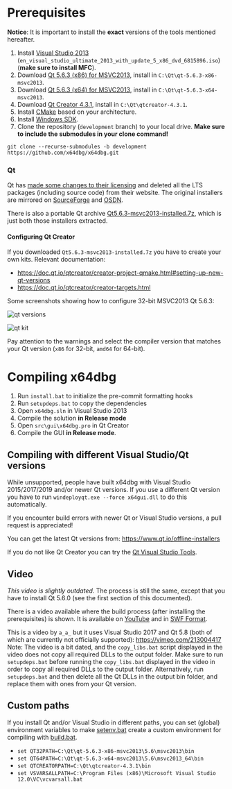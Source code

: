 # Prerequisites

**Notice**: It is important to install the **exact** versions of the tools mentioned hereafter.

1. Install [Visual Studio 2013](https://archive.org/download/msdn_2023/en_visual_studio_ultimate_2013_with_update_5_x86_dvd_6815896.iso) (`en_visual_studio_ultimate_2013_with_update_5_x86_dvd_6815896.iso`) (**make sure to install MFC**).
2. Download [Qt 5.6.3 (x86) for MSVC2013](https://osdn.net/projects/x64dbg/storage/qt/qt-opensource-windows-x86-msvc2013-5.6.3.exe), install in `C:\Qt\qt-5.6.3-x86-msvc2013`.
3. Download [Qt 5.6.3 (x64) for MSVC2013](https://osdn.net/projects/x64dbg/storage/qt/qt-opensource-windows-x86-msvc2013_64-5.6.3.exe), install in `C:\Qt\qt-5.6.3-x64-msvc2013`.
4. Download [Qt Creator 4.3.1](https://download.qt.io/archive/qtcreator/4.3/4.3.1/qt-creator-opensource-windows-x86-4.3.1.exe), install in `C:\Qt\qtcreator-4.3.1`.
5. Install [CMake](https://cmake.org/download/) based on your architecture.
6. Install [Windows SDK](https://developer.microsoft.com/en-us/windows/downloads/windows-sdk/).
7. Clone the repository (`development` branch) to your local drive. **Make sure to include the submodules in your clone command!**
```
git clone --recurse-submodules -b development https://github.com/x64dbg/x64dbg.git
```

### Qt

Qt has [made some changes to their licensing](https://www.qt.io/blog/qt-offering-changes-2020) and deleted all the LTS packages (including source code) from their website. The original installers are mirrored on [SourceForge](https://sourceforge.net/projects/x64dbg/files/qt/) and [OSDN](https://osdn.net/projects/x64dbg/storage/qt/).

There is also a portable Qt archive [Qt5.6.3-msvc2013-installed.7z](https://osdn.net/projects/x64dbg/storage/qt/Qt5.6.3-msvc2013-installed.7z), which is just both those installers extracted.

#### Configuring Qt Creator

If you downloaded `Qt5.6.3-msvc2013-installed.7z` you have to create your own kits. Relevant documentation:

- https://doc.qt.io/qtcreator/creator-project-qmake.html#setting-up-new-qt-versions
- https://doc.qt.io/qtcreator/creator-targets.html

Some screenshots showing how to configure 32-bit MSVC2013 Qt 5.6.3:

![qt versions](https://i.imgur.com/ceYmTu5.png)

![qt kit](https://i.imgur.com/UjOqr9v.png)

Pay attention to the warnings and select the compiler version that matches your Qt version (`x86` for 32-bit, `amd64` for 64-bit).

# Compiling x64dbg

1. Run `install.bat` to initialize the pre-commit formatting hooks
2. Run `setupdeps.bat` to copy the dependencies
3. Open `x64dbg.sln` in Visual Studio 2013
4. Compile the solution **in Release mode**
5. Open `src\gui\x64dbg.pro` in Qt Creator
6. Compile the GUI **in Release mode**.

## Compiling with different Visual Studio/Qt versions

While unsupported, people have built x64dbg with Visual Studio 2015/2017/2019 and/or newer Qt versions. If you use a different Qt version you have to run `windeployqt.exe --force x64gui.dll` to do this automatically.

If you encounter build errors with newer Qt or Visual Studio versions, a pull request is appreciated!

You can get the latest Qt versions from: https://www.qt.io/offline-installers

If you do not like Qt Creator you can try the [Qt Visual Studio Tools](https://marketplace.visualstudio.com/items?itemName=TheQtCompany.QtVisualStudioTools2019).

## Video

*This video is slightly outdated.* The process is still the same, except that you have to install Qt 5.6.0 (see the first section of this documented).

There is a video available where the build process (after installing the prerequisites) is shown. It is available on [YouTube](https://youtu.be/M3J2wpXpeX0) and in [SWF Format](https://mega.nz/#!D4x1wQZD!LNz_K4GOhNuJlgS1oztlgdRhoZwPODWyQdd6ISUVvF0).

This is a video by `a_a_` but it uses Visual Studio 2017 and Qt 5.8 (both of which are currently not officially supported): https://vimeo.com/213004417  Note: The video is a bit dated, and the `copy_libs.bat` script displayed in the video does not copy all required DLLs to the output folder. Make sure to run `setupdeps.bat` before running the `copy_libs.bat` displayed in the video in order to copy all required DLLs to the output folder. Alternatively, run `setupdeps.bat` and then delete all the Qt DLLs in the output bin folder, and replace them with ones from your Qt version.

## Custom paths

If you install Qt and/or Visual Studio in different paths, you can set (global) environment variables to make [setenv.bat](https://github.com/x64dbg/x64dbg/blob/development/setenv.bat) create a custom environment for compiling with [build.bat](https://github.com/x64dbg/x64dbg/blob/development/build.bat).

- `set QT32PATH=C:\Qt\qt-5.6.3-x86-msvc2013\5.6\msvc2013\bin`
- `set QT64PATH=C:\Qt\qt-5.6.3-x64-msvc2013\5.6\msvc2013_64\bin`
- `set QTCREATORPATH=C:\Qt\qtcreator-4.3.1\bin`
- `set VSVARSALLPATH=C:\Program Files (x86)\Microsoft Visual Studio 12.0\VC\vcvarsall.bat`
